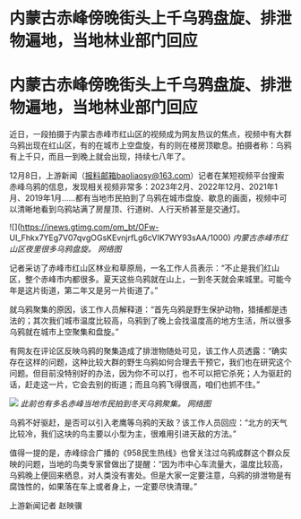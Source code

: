 # 内蒙古赤峰傍晚街头上千乌鸦盘旋、排泄物遍地，当地林业部门回应

# 内蒙古赤峰傍晚街头上千乌鸦盘旋、排泄物遍地，当地林业部门回应

近日，一段拍摄于内蒙古赤峰市红山区的视频成为网友热议的焦点，视频中有大群乌鸦出现在红山区，有的在城市上空盘旋，有的则在楼房顶歇息。拍摄者称：乌鸦有上千只，而且一到晚上就会出现，持续七八年了。

12月8日，上游新闻（报料邮箱baoliaosy@163.com）记者在某短视频平台搜索赤峰乌鸦的信息，发现相关视频非常多：2023年2月、2022年12月、2021年1月、2019年1月……都有当地市民拍到了乌鸦在城市盘旋、歇息的画面，视频中可以清晰地看到乌鸦站满了房屋顶、行道树、人行天桥甚至是交通灯。

![](https://inews.gtimg.com/om_bt/OFw-
UI_Fhkx7YEg7V07qvgOGsKEvnjrfLg6cVIK7WY93sAA/1000) _内蒙古赤峰市红山区夜里很多乌鸦盘旋。 网络图_

记者采访了赤峰市红山区林业和草原局，一名工作人员表示：“不止是我们红山区，整个赤峰市内都很多。夏天这些乌鸦就在山上，一到冬天就会来城里。可能今年是这片街道，第二年又是另一片街道了。”

就乌鸦聚集的原因，该工作人员解释道：“首先乌鸦是野生保护动物，猎捕都是违法的；其次我们城市温度比较高，乌鸦到了晚上会找温度高的地方生活，所以很多乌鸦就在城市上空聚集和盘旋。”

有网友在评论区反映乌鸦的聚集造成了排泄物随处可见，该工作人员透露：“确实存在这样的问题，这种比较大群的野生乌鸦如何合理去干预它，我们也在研究这个问题。但目前没特别好的办法，因为你不可以打，也不可以把它杀死；人为驱赶的话，赶走这一片，它会去别的街道；而且乌鸦飞得很高，咱们也抓不住。”

![](https://inews.gtimg.com/om_bt/OG5dpS5S8v8VunHAGSSq9IVoV_GC6oAQULzfxLlpJRPzEAA/1000)
_此前也有多名赤峰当地市民拍到冬天乌鸦聚集。 网络图_

乌鸦不好驱赶，是否可以引入老鹰等乌鸦的天敌？该工作人员回应：“北方的天气比较冷，我们这块的鸟主要以小型为主，很难用引进天敌的方法。”

值得一提的是，赤峰综合广播的《958民生热线》也曾关注过乌鸦成群这个群众反映的问题，当地的鸟类专家曾做出了提醒：“因为市中心车流量大，温度比较高，乌鸦晚上便回来栖息，对人类没有害处。但是大家一定要注意，乌鸦的排泄物是有腐蚀性的，如果落在车上或者身上，一定要尽快清理。”

上游新闻记者 赵映骥

